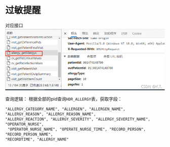 # 过敏提醒



对应接口
![在这里插入图片描述](./img/guomintixing001.png)



查询逻辑：
根据全部的pid查询`HDR_ALLERGY`表，获取字段：

```
"ALLERGY_CATEGORY_NAME", "ALLERGEN", "ALLERGEN_NAME", "ALLERGY_REASON", "ALLERGY_REASON_NAME",
"ALLERGY_REACTION", "ALLERGY_SEVERITY", "ALLERGY_SEVERITY_NAME", "OPERATOR_NURSE",
 "OPERATOR_NURSE_NAME", "OPERATE_NURSE_TIME", "RECORD_PERSON", "RECORD_PERSON_NAME",
"RECORDTIME", "ALLERGY_NAME"
```